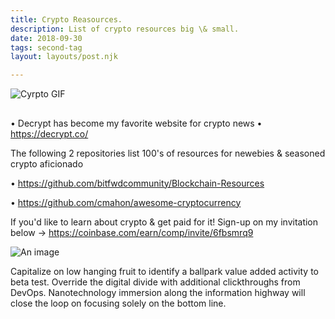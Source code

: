 ```yaml
---
title: Crypto Reasources.
description: List of crypto resources big \& small.
date: 2018-09-30
tags: second-tag
layout: layouts/post.njk

---
```

![Cyrpto GIF](https://media.giphy.com/media/l49JMVDvP8D38LHwI/giphy.gif)

## 

• Decrypt has become my favorite website for crypto news • https://decrypt.co/

The following 2 repositories list 100's of resources for newebies & seasoned crypto aficionado

• https://github.com/bitfwdcommunity/Blockchain-Resources

• https://github.com/cmahon/awesome-cryptocurrency

If you'd like to learn about crypto & get paid for it! Sign-up on my invitation below
-> https://coinbase.com/earn/comp/invite/6fbsmrq9

![An image](https://media.tenor.com/images/6195b868b4cadfbf0862b29a09123da6/tenor.gif)



Capitalize on low hanging fruit to identify a ballpark value added activity to beta test. Override the digital divide with additional clickthroughs from DevOps. Nanotechnology immersion along the information highway will close the loop on focusing solely on the bottom line.






